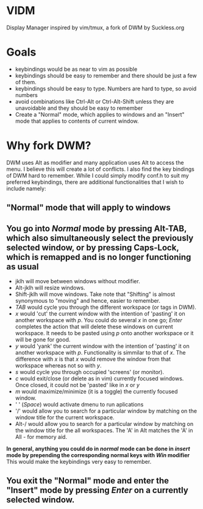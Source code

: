 # VIDM
Display Manager inspired by vim/tmux, a fork of DWM by Suckless.org

# Goals
- keybindings would be as near to vim as possible
- keybindings should be easy to remember and there should be just a few of them.
- keybindings should be easy to type. Numbers are hard to type, so avoid numbers
- avoid combinations like Ctrl-Alt or Ctrl-Alt-Shift unless they are unavoidable and they should be easy to remember
- Create a "Normal" mode, which applies to windows and an "Insert" mode that applies to contents of current window.

# Why fork DWM?
DWM uses Alt as modifier and many application uses Alt to access the menu. I believe this will create a lot of conflicts. I also find the key bindings of DWM hard to remember. While I could simply modify conf.h to suit my preferred keybindings, there are additional functionalities that I wish to include namely:

## "Normal" mode that will apply to windows
## You go into *Normal* mode by pressing Alt-TAB, which also simultaneously select the previously selected window, or by pressing Caps-Lock, which is remapped and is no longer functioning as usual ##

  -  jklh will move between windows without modifier.
  -  Alt-jklh will resize windows.
  -  Shift-jklh will move windows. Take note that "Shifting" is almost synonymous to "moving" and hence, easier to remember.
  - *TAB* would cycle you through the different workspace (or tags in DWM).   
  - *x* would 'cut' the current window with the intention of 'pasting' it on another workspace with *p*. You could do several *x* in one go; *Enter* completes the action that will delete these windows on current workspace. It needs to be pasted using *p* onto another workspace or it will be gone for good.
  - *y* would 'yank' the current window with the intention of 'pasting' it on another workspace with *p*. Functionality is simmilar to that of *x*. The difference with *x* is that *x* would remove the window from that workspace whereas not so with *y*.
  - *s* would cycle you through occupied 'screens' (or monitor). 
  - *c* would exit/close (or delete as in vim) currently focused windows. Once closed, it could not be 'pasted' like in *x* or *y*
  - *m* would maximize/minimize (it is a toggle) the currently focused window. 
  - ' ' (*Space*) would activate dmenu to run aplications
  - '/' would allow you to search for a particular window by matching on the window title for the current workspace.  
  - Alt-/ would allow you to search for a particular window by matching on the window title for the all workspaces. The 'A' in Alt matches the 'A' in All - for memory aid.
  
__In general, anything you could do in *normal* mode can be done in *insert* mode by prepending the corresponding normal keys with *Win* modifier__
This would make the keybindings very easy to remember.

## You exit the "Normal" mode and enter the "Insert" mode by pressing *Enter* on a currently selected window. ##

